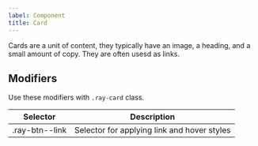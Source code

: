 ```yaml
---
label: Component
title: Card
---
```


<page-intro>Cards are a unit of content, they typically have an image, a heading, and a small amount of copy. They are often usesd as links.</page-intro>

<component 
    name="Card"
    component="card"
    variation="card" 
    >
</component>

<component 
    name="Card as a link"
    component="card"
    variation="card--link" 
    >
</component>

## Modifiers

Use these modifiers with `.ray-card` class.

| Selector       | Description                                 |
| -------------- | ------------------------------------------- |
| .ray-btn--link | Selector for applying link and hover styles |
